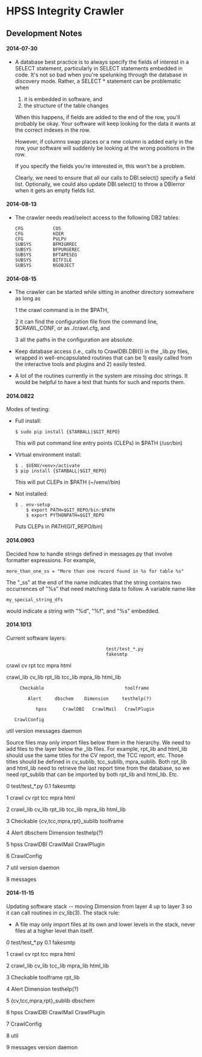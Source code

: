 <head><title>HPSSIC Development Notes</title></head>

# HPSS Integrity Crawler
## Development Notes

#### 2014-07-30

* A database best practice is to always specify the fields of interest in a
  SELECT statement, particularly in SELECT statements embedded in code. It's
  not so bad when you're spelunking through the database in discovery mode.
  Rather, a SELECT * statement can be problematic when

   1. it is embedded in software, and
   2. the structure of the table changes

  When this happens, if fields are added to the end of the row, you'll
  probably be okay. Your software will keep looking for the data it wants at
  the correct indexes in the row.

  However, if columns swap places or a new column is added early in the row,
  your software will suddenly be looking at the wrong positions in the row.

  If you specify the fields you're interested in, this won't be a problem.

  Clearly, we need to ensure that all our calls to DBI.select() specify a
  field list. Optionally, we could also update DBI.select() to throw a
  DBIerror when it gets an empty fields list.


#### 2014-08-13

* The crawler needs read/select access to the following DB2 tables:

      CFG           COS
      CFG           HIER
      CFG           PVLPV
      SUBSYS        BFMIGRREC
      SUBSYS        BFPURGEREC
      SUBSYS        BFTAPESEG
      SUBSYS        BITFILE
      SUBSYS        NSOBJECT


#### 2014-08-15

* The crawler can be started while sitting in another directory somewhere as
  long as

   1 the crawl command is in the $PATH,

   2 it can find the configuration file from the command line, $CRAWL_CONF, or
     as ./crawl.cfg, and

   3 all the paths in the configuration are absolute.

* Keep database access (i.e., calls to CrawlDBI.DBI()) in the _lib.py files,
  wrapped in well-encapsulated routines that can be 1) easily called from the
  interactive tools and plugins and 2) easily tested.

* A lot of the routines currently in the system are missing doc strings. It
  would be helpful to have a test that hunts for such and reports them.


#### 2014.0822

Modes of testing:

 - Full install:

       $ sudo pip install {$TARBALL|$GIT_REPO}

   This will put command line entry points (CLEPs) in $PATH (/usr/bin)

 - Virtual environment install:

       $ . $VENV/<env>/activate
       $ pip install {$TARBALL|$GIT_REPO}

   This will put CLEPs in $PATH (~/venv/<environment>/bin)

 - Not installed:

       $ . env-setup
           $ export PATH=$GIT_REPO/bin:$PATH
           $ export PYTHONPATH=$GIT_REPO

   Puts CLEPs in $PATH ($GIT_REPO/bin)


#### 2014.0903

Decided how to handle strings defined in messages.py that involve
formatter expressions. For example,


    more_than_one_ss = "More than one record found in %s for table %s"

The "_ss" at the end of the name indicates that the string contains
two occurrences of "%s" that need matching data to follow. A variable
name like

    my_special_string_dfs

would indicate a string with "%d", "%f", and "%s" embedded.


#### 2014.1013

Current software layers:

                                         test/test_*.py
                                         fakesmtp

   crawl   cv   rpt   tcc     mpra      html

   crawl_lib  cv_lib   rpt_lib  tcc_lib   mpra_lib   html_lib

         Checkable                              toolframe

            Alert     dbschem    Dimension     testhelp(?)

               hpss      CrawlDBI   CrawlMail   CrawlPlugin

       CrawlConfig

   util    version     messages    daemon

Source files may only import files below them in the hierarchy. We
need to add files to the layer below the _lib files. For example,
rpt_lib and html_lib should use the same titles for the CV report, the
TCC report, etc. Those titles should be defined in cv_sublib,
tcc_sublib, mpra_sublib. Both rpt_lib and html_lib need to retrieve
the last report time from the database, so we need rpt_sublib that can
be imported by both rpt_lib and html_lib. Etc.


0                                         test/test_*.py
0.1                                         fakesmtp

1   crawl   cv   rpt   tcc     mpra      html

2   crawl_lib  cv_lib   rpt_lib  tcc_lib   mpra_lib   html_lib

3         Checkable    {cv,tcc,mpra,rpt}_sublib      toolframe

4            Alert     dbschem    Dimension     testhelp(?)

5               hpss      CrawlDBI   CrawlMail   CrawlPlugin

6       CrawlConfig

7   util    version    daemon

8          messages

#### 2014-11-15

Updating software stack -- moving Dimension from layer 4 up to layer 3
so it can call routines in cv_lib(3). The stack rule:

 * A file may only import files at its own and lower levels in the
   stack, never files at a higher level than itself.

0                                         test/test_*.py
0.1                                         fakesmtp

 1   crawl   cv   rpt   tcc     mpra      html

 2   crawl_lib  cv_lib   tcc_lib   mpra_lib   html_lib

 3   Checkable         toolframe    rpt_lib

 4   Alert       Dimension     testhelp(?)

 5       {cv,tcc,mpra,rpt}_sublib     dbschem

 6               hpss      CrawlDBI   CrawlMail   CrawlPlugin

 7       CrawlConfig

 8          util

 9          messages    version     daemon
